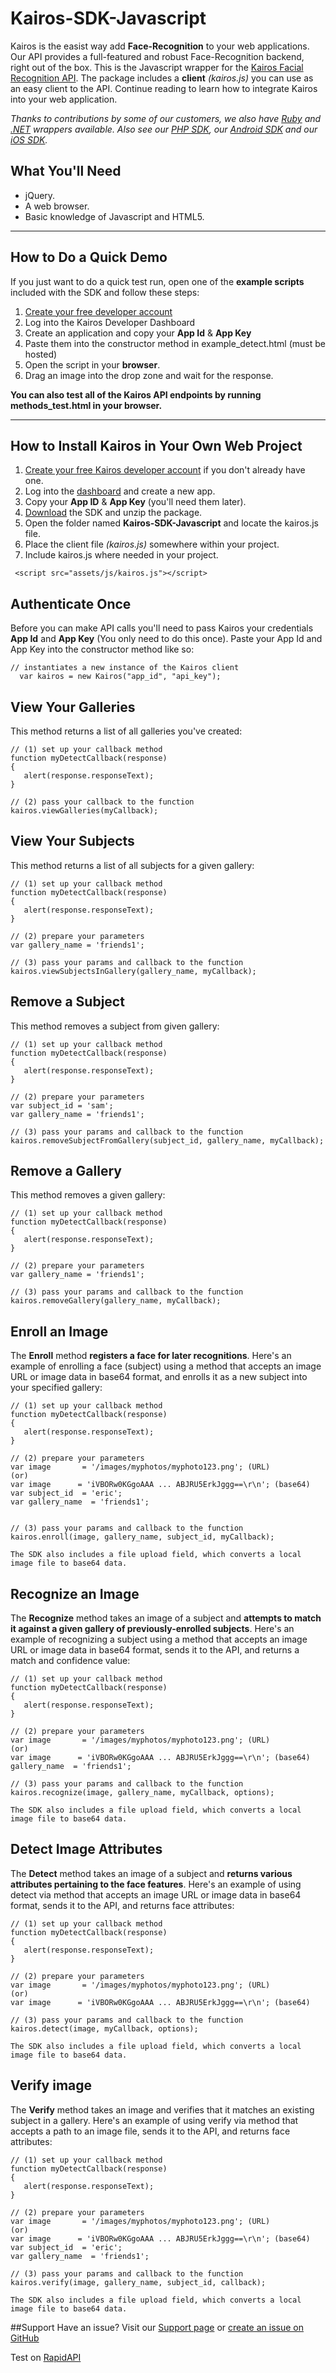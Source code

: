 Kairos-SDK-Javascript
=====================

Kairos is the easist way add **Face-Recognition** to your web applications. Our API provides a full-featured and robust Face-Recognition backend, right out of the box. This is the Javascript wrapper for the [Kairos Facial Recognition API](https://www.kairos.com). The package includes a **client** _(kairos.js)_ you can use as an easy client to the API. Continue reading to learn how to integrate Kairos into your web application.

_Thanks to contributions by some of our customers, we also have [Ruby](https://github.com/kany/kairos-api) and [.NET](https://github.com/humbywan/Kairos.Net) wrappers available. Also see our [PHP SDK](https://github.com/kairosinc/Kairos-SDK-iOS), our [Android SDK](https://github.com/kairosinc/Kairos-SDK-Android) and our [iOS SDK](https://github.com/kairosinc/Kairos-SDK-iOS)._

## What You'll Need

* jQuery.
* A web browser.
* Basic knowledge of Javascript and HTML5.



---



## How to Do a Quick Demo
If you just want to do a quick test run, open one of the **example scripts** included with the SDK and follow these steps:

1. [Create your free developer account](https://www.kairos.com/signup)
2. Log into the Kairos Developer Dashboard
3. Create an application and copy your **App Id** & **App Key**
3. Paste them into the constructor method in example_detect.html (must be hosted)
4. Open the script in your **browser**.
4. Drag an image into the drop zone and wait for the response.

**You can also test all of the Kairos API endpoints by running methods_test.html in your browser.**


---


## How to Install Kairos in Your Own Web Project

1. [Create your free Kairos developer account](https://www.kairos.com/signup) if you don't already have one.
2. Log into the [dashboard](https://www.kairos.com/login) and create a new app.
3. Copy your **App ID** & **App Key** (you'll need them later).
4. [Download](https://github.com/kairosinc/Kairos-SDK-Javascript) the SDK and unzip the package.
5. Open the folder named **Kairos-SDK-Javascript** and locate the kairos.js file.
6. Place the client file _(kairos.js)_ somewhere within your project.
7. Include kairos.js where needed in your project.


```
 <script src="assets/js/kairos.js"></script>
```

## Authenticate Once

Before you can make API calls you'll need to pass Kairos your credentials **App Id** and **App Key** (You only need to do this once). Paste your App Id and App Key into the constructor method like so:

```
// instantiates a new instance of the Kairos client
  var kairos = new Kairos("app_id", "api_key");
```


    
## View Your Galleries

This method returns a list of all galleries you've created:

```
// (1) set up your callback method
function myDetectCallback(response)
{
   alert(response.responseText);
}

// (2) pass your callback to the function
kairos.viewGalleries(myCallback);
```

## View Your Subjects

This method returns a list of all subjects for a given gallery:

```
// (1) set up your callback method
function myDetectCallback(response)
{
   alert(response.responseText);
}

// (2) prepare your parameters  
var gallery_name = 'friends1';

// (3) pass your params and callback to the function
kairos.viewSubjectsInGallery(gallery_name, myCallback);
```

## Remove a Subject

This method removes a subject from given gallery:

```
// (1) set up your callback method
function myDetectCallback(response)
{
   alert(response.responseText);
}

// (2) prepare your parameters  
var subject_id = 'sam';
var gallery_name = 'friends1';

// (3) pass your params and callback to the function
kairos.removeSubjectFromGallery(subject_id, gallery_name, myCallback);
```

## Remove a Gallery

This method removes a given gallery:

```
// (1) set up your callback method
function myDetectCallback(response)
{
   alert(response.responseText);
}

// (2) prepare your parameters  
var gallery_name = 'friends1';

// (3) pass your params and callback to the function
kairos.removeGallery(gallery_name, myCallback);
```

## Enroll an Image

The **Enroll** method **registers a face for later recognitions**. Here's an example of enrolling a face (subject) using a method that accepts an image URL or image data in base64 format, and enrolls it as a new subject into your specified gallery:    

```
// (1) set up your callback method
function myDetectCallback(response)
{
   alert(response.responseText);
}

// (2) prepare your parameters  
var image       = '/images/myphotos/myphoto123.png'; (URL)
(or) 
var image      = 'iVBORw0KGgoAAA ... ABJRU5ErkJggg==\r\n'; (base64)
var subject_id  = 'eric';
var gallery_name  = 'friends1';


// (3) pass your params and callback to the function
kairos.enroll(image, gallery_name, subject_id, myCallback);
```
`The SDK also includes a file upload field, which converts a local image file to base64 data.`
## Recognize an Image

The **Recognize** method takes an image of a subject and **attempts to match it against a given gallery of previously-enrolled subjects**. Here's an example of recognizing a subject using a method that accepts an image URL or image data in base64 format, sends it to the API, and returns a match and confidence value:    

```
// (1) set up your callback method
function myDetectCallback(response)
{
   alert(response.responseText);
}

// (2) prepare your parameters  
var image       = '/images/myphotos/myphoto123.png'; (URL)
(or) 
var image      = 'iVBORw0KGgoAAA ... ABJRU5ErkJggg==\r\n'; (base64)
gallery_name  = 'friends1';

// (3) pass your params and callback to the function
kairos.recognize(image, gallery_name, myCallback, options);
```

`The SDK also includes a file upload field, which converts a local image file to base64 data.`

## Detect Image Attributes

The **Detect** method takes an image of a subject and **returns various attributes pertaining to the face features**. Here's an example of using detect via method that accepts an image URL or image data in base64 format, sends it to the API, and returns face attributes:    

```
// (1) set up your callback method
function myDetectCallback(response)
{
   alert(response.responseText);
}

// (2) prepare your parameters  
var image       = '/images/myphotos/myphoto123.png'; (URL)
(or) 
var image      = 'iVBORw0KGgoAAA ... ABJRU5ErkJggg==\r\n'; (base64)

// (3) pass your params and callback to the function
kairos.detect(image, myCallback, options);
```

`The SDK also includes a file upload field, which converts a local image file to base64 data.`

## Verify image

The **Verify** method takes an image and verifies that it matches an existing subject in a gallery.  Here's an example of using verify via method that accepts a path to an image file, sends it to the API, and returns face attributes: 

```
// (1) set up your callback method
function myDetectCallback(response)
{
   alert(response.responseText);
}

// (2) prepare your parameters  
var image       = '/images/myphotos/myphoto123.png'; (URL)
(or) 
var image      = 'iVBORw0KGgoAAA ... ABJRU5ErkJggg==\r\n'; (base64)
var subject_id  = 'eric';
var gallery_name  = 'friends1';

// (3) pass your params and callback to the function
kairos.verify(image, gallery_name, subject_id, callback);
```
`The SDK also includes a file upload field, which converts a local image file to base64 data.`

##Support 
Have an issue? Visit our [Support page](http://www.kairos.com/support) or [create an issue on GitHub](https://github.com/kairosinc/Kairos-SDK-Javascript)

Test on [RapidAPI](https://rapidapi.com/package/KairosAPI/functions?utm_source=KairosGitHub&utm_medium=button)

